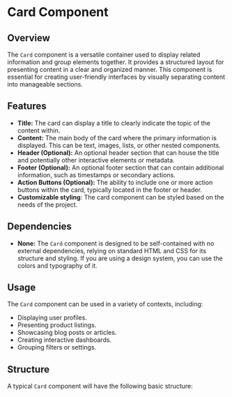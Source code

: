 # Card Component

## Overview

The `Card` component is a versatile container used to display related information and group elements together. It provides a structured layout for presenting content in a clear and organized manner. This component is essential for creating user-friendly interfaces by visually separating content into manageable sections.

## Features

-   **Title:** The card can display a title to clearly indicate the topic of the content within.
-   **Content:** The main body of the card where the primary information is displayed. This can be text, images, lists, or other nested components.
-   **Header (Optional):** An optional header section that can house the title and potentially other interactive elements or metadata.
-   **Footer (Optional):** An optional footer section that can contain additional information, such as timestamps or secondary actions.
-   **Action Buttons (Optional):** The ability to include one or more action buttons within the card, typically located in the footer or header.
- **Customizable styling**: The card component can be styled based on the needs of the project.

## Dependencies

-   **None:** The `Card` component is designed to be self-contained with no external dependencies, relying on standard HTML and CSS for its structure and styling. If you are using a design system, you can use the colors and typography of it.

## Usage

The `Card` component can be used in a variety of contexts, including:

-   Displaying user profiles.
-   Presenting product listings.
-   Showcasing blog posts or articles.
-   Creating interactive dashboards.
- Grouping filters or settings.

## Structure

A typical `Card` component will have the following basic structure:
